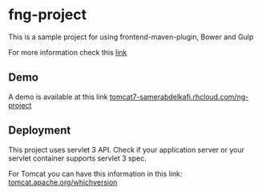 # fng-project

This is a sample project for using frontend-maven-plugin, Bower and Gulp

For more information check this <a href="https://samerabdelkafi.wordpress.com/2015/09/25/gulp-on-a-maven-managed-project">link</a>

<h2>Demo</h2>
A demo is available at this link <a target="_blank" href="http://tomcat7-samerabdelkafi.rhcloud.com/ng-project">tomcat7-samerabdelkafi.rhcloud.com/ng-project</a>

<h2>Deployment</h2>
This project uses servlet 3 API. Check if your application server or your servlet container supports servlet 3 spec. 

For Tomcat you can have this information in this link: <a href="http://tomcat.apache.org/whichversion" > tomcat.apache.org/whichversion </a> 
